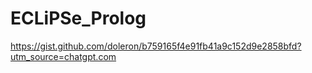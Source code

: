 # ECLiPSe_Prolog

https://gist.github.com/doleron/b759165f4e91fb41a9c152d9e2858bfd?utm_source=chatgpt.com